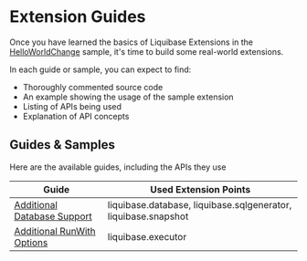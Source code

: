 # Extension Guides

Once you have learned the basics of Liquibase Extensions in the [HelloWorldChange](../your-first-extension.md)
sample,
it's time to build some real-world extensions.

In each guide or sample, you can expect to find:

- Thoroughly commented source code
- An example showing the usage of the sample extension
- Listing of APIs being used
- Explanation of API concepts

## Guides & Samples

Here are the available guides, including the APIs they use

| Guide                                                        | Used Extension Points                                          |
|--------------------------------------------------------------|----------------------------------------------------------------|
| [Additional Database Support](additional-databases/index.md) | liquibase.database, liquibase.sqlgenerator, liquibase.snapshot |
| [Additional RunWith Options](run-with/index.md)              | liquibase.executor                                             |